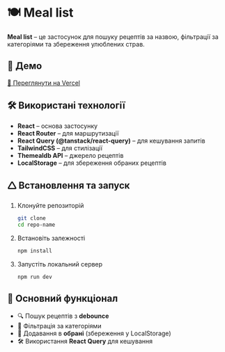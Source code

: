 # 🍽️ Meal list

**Meal list** – це застосунок для пошуку рецептів за назвою, фільтрації за категоріями та збереження улюблених страв.

## 🚀 Демо

[🔗 Переглянути на Vercel](https://meal-list-azure.vercel.app/)

## 🛠️ Використані технології

- **React** – основа застосунку
- **React Router** – для маршрутизації
- **React Query (@tanstack/react-query)** – для кешування запитів
- **TailwindCSS** – для стилізації
- **Themealdb API** – джерело рецептів
- **LocalStorage** – для збереження обраних рецептів

## 🛆 Встановлення та запуск

1. Клонуйте репозиторій
   ```sh
   git clone
   cd repo-name
   ```
2. Встановіть залежності
   ```sh
   npm install
   ```
3. Запустіть локальний сервер
   ```sh
   npm run dev
   ```

## 📌 Основний функціонал

- 🔍 Пошук рецептів з **debounce**
- 🐂 Фільтрація за категоріями
- 💾 Додавання в **обрані** (збереження у LocalStorage)
- 🛠️ Використання **React Query** для кешування


